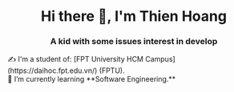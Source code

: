<h1 align="center">Hi there 👋, I'm Thien Hoang</h1>
<p align="center">
  <h3 align="center">A kid with some issues interest in develop</h3>
</p>
✍ I'm a student of: [FPT University HCM Campus](https://daihoc.fpt.edu.vn/) (FPTU).
<br/>
🌱 I’m currently learning **Software Engineering.**

<br />

